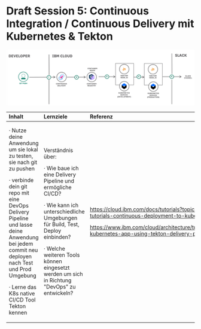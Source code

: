 # Draft Session 5: Continuous Integration / Continuous Delivery mit Kubernetes & Tekton

![](../../.gitbook/assets/image%20%2868%29.png)

<table>
  <thead>
    <tr>
      <th style="text-align:left"><b>Inhalt</b>
      </th>
      <th style="text-align:left"><b>Lernziele</b>
      </th>
      <th style="text-align:left"><b>Referenz</b>
      </th>
    </tr>
  </thead>
  <tbody>
    <tr>
      <td style="text-align:left">
        <p>&#xB7; Nutze deine Anwendung um sie lokal zu testen, sie nach git zu pushen</p>
        <p>&#xB7; verbinde dein git repo mit eine DevOps Delivery Pipeline und lasse
          deine Anwendung bei jedem commit neu deployen nach Test und Prod Umgebung</p>
        <p>&#xB7; Lerne das K8s native CI/CD Tool Tekton kennen</p>
      </td>
      <td style="text-align:left">
        <p>Verst&#xE4;ndnis &#xFC;ber:</p>
        <p>&#xB7; Wie baue ich eine Delivery Pipeline und erm&#xF6;gliche CI/CD?</p>
        <p>&#xB7; Wie kann ich unterschiedliche Umgebungen f&#xFC;r Build, Test,
          Deploy einbinden?</p>
        <p>&#xB7; Welche weiteren Tools k&#xF6;nnen eingesetzt werden um sich in
          Richtung &quot;DevOps&quot; zu entwickeln?</p>
      </td>
      <td style="text-align:left">
        <p><a href="https://cloud.ibm.com/docs/tutorials?topic=solution-tutorials-continuous-deployment-to-kubernetes">https://cloud.ibm.com/docs/tutorials?topic=solution-tutorials-continuous-deployment-to-kubernetes</a>
        </p>
        <p><a href="https://www.ibm.com/cloud/architecture/tutorials/develop-kubernetes-app-using-tekton-delivery-pipelines?task=1">https://www.ibm.com/cloud/architecture/tutorials/develop-kubernetes-app-using-tekton-delivery-pipelines?task=1</a>
        </p>
      </td>
    </tr>
  </tbody>
</table>


